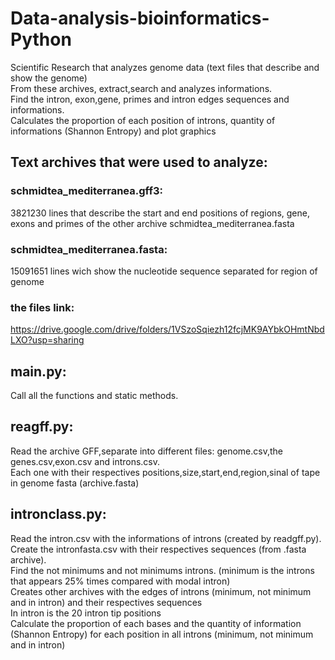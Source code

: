 # Data-analysis-bioinformatics-Python
Scientific Research that analyzes genome data (text files that describe and show the genome) <br/>
From these archives, extract,search and analyzes informations.<br/>
Find the intron, exon,gene, primes and intron edges sequences and informations.<br/>
Calculates the proportion of each position of introns, quantity of informations (Shannon Entropy) and plot graphics<br/>

## Text archives that were used to analyze:<br/>
### schmidtea_mediterranea.gff3:<br/> 
3821230 lines that describe  the start and end positions of regions, gene, exons and primes  of the other archive schmidtea_mediterranea.fasta<br/>
### schmidtea_mediterranea.fasta:<br/> 
15091651 lines wich show the nucleotide sequence separated for region of genome<br/> 
### the files link:
https://drive.google.com/drive/folders/1VSzoSqiezh12fcjMK9AYbkOHmtNbdLXO?usp=sharing

## main.py:
Call all the functions and static methods.

## reagff.py:
Read the archive GFF,separate into different files: genome.csv,the genes.csv,exon.csv and introns.csv.<br/>
Each one with their respectives positions,size,start,end,region,sinal of tape  in genome fasta (archive.fasta)

## intronclass.py:
Read the intron.csv with the informations of introns (created by readgff.py).<br/>
Create the intronfasta.csv with their respectives sequences (from .fasta archive).<br/>
Find the not minimums and not minimums introns. (minimum  is the introns that appears 25% times compared with modal intron) <br/>
Creates other archives with the edges of introns (minimum, not minimum and  in intron) and their respectives sequences<br/>
In intron is the 20 intron tip positions<br/>
Calculate the proportion of each bases and the quantity of information (Shannon Entropy) for each position in all introns (minimum, not minimum and in intron)<br/>
